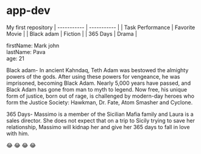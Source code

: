 # app-dev
My first repository
| ----------- | ----------- |
| Task Performance | Favorite Movie |
| Black adam | Fiction |
| 365 Days | Drama |

 firstName: Mark john
 <br> lastName: Pava
 <br> age: 21
 
 Black adam- In ancient Kahndaq, Teth Adam was bestowed the almighty powers of the gods. After using these powers for vengeance, he was imprisoned, becoming Black Adam. Nearly 5,000 years have passed, and Black Adam has gone from man to myth to legend. Now free, his unique form of justice, born out of rage, is challenged by modern-day heroes who form the Justice Society: Hawkman, Dr. Fate, Atom Smasher and Cyclone. 
 
 365 Days- Massimo is a member of the Sicilian Mafia family and Laura is a sales director. She does not expect that on a trip to Sicily trying to save her relationship, Massimo will kidnap her and give her 365 days to fall in love with him.

:joy: :joy: :joy: :joy:
